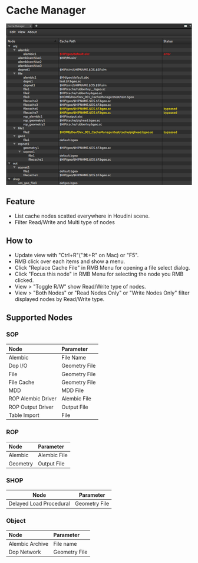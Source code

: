 # Cache Manager

![alt tag](img/ss_cache_manager_0001.png)

## Feature

* List cache nodes scatted everywhere in Houdini scene.
* Filter Read/Write and Multi type of nodes

## How to

* Update view with "Ctrl+R"("⌘+R" on Mac) or "F5".
* RMB click over each items and show a menu.
* Click "Replace Cache File" in RMB Menu for opening a file select dialog.
* Click "Focus this node" in RMB Menu for selecting the node you RMB clicked.
* View > "Toggle R/W" show Read/Write type of nodes.
* View > "Both Nodes" or "Read Nodes Only" or "Write Nodes Only" filter displayed nodes by Read/Write type.

## Supported Nodes

### SOP
| Node               | Parameter     |
|:-------------------|:--------------|
| Alembic            | File Name     |
| Dop I/O            | Geometry File |
| File               | Geometry File |
| File Cache         | Geometry File |
| MDD                | MDD File      |
| ROP Alembic Driver | Alembic File  |
| ROP Output Driver  | Output File   |
| Table Import       | File          |

### ROP
| Node     | Parameter    |
|:---------|:-------------|
| Alembic  | Alembic File |
| Geometry | Output File  |

### SHOP
| Node                    | Parameter     |
|:-----------------------:|:-------------:|
| Delayed Load Procedural | Geometry File |

### Object
| Node            | Parameter     |
|:----------------|:--------------|
| Alembic Archive | File name     |
| Dop Network     | Geometry File |
